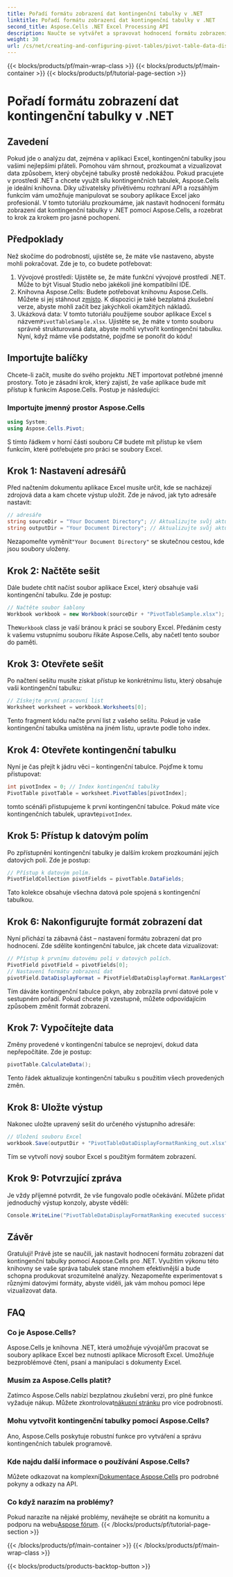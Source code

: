 ```yaml
---
title: Pořadí formátu zobrazení dat kontingenční tabulky v .NET
linktitle: Pořadí formátu zobrazení dat kontingenční tabulky v .NET
second_title: Aspose.Cells .NET Excel Processing API
description: Naučte se vytvářet a spravovat hodnocení formátu zobrazení dat kontingenční tabulky v .NET pomocí Aspose.Cells pomocí tohoto podrobného průvodce.
weight: 30
url: /cs/net/creating-and-configuring-pivot-tables/pivot-table-data-display-format-ranking/
---
```


{{< blocks/products/pf/main-wrap-class >}}
{{< blocks/products/pf/main-container >}}
{{< blocks/products/pf/tutorial-page-section >}}

# Pořadí formátu zobrazení dat kontingenční tabulky v .NET

## Zavedení
Pokud jde o analýzu dat, zejména v aplikaci Excel, kontingenční tabulky jsou vašimi nejlepšími přáteli. Pomohou vám shrnout, prozkoumat a vizualizovat data způsobem, který obyčejné tabulky prostě nedokážou. Pokud pracujete v prostředí .NET a chcete využít sílu kontingenčních tabulek, Aspose.Cells je ideální knihovna. Díky uživatelsky přívětivému rozhraní API a rozsáhlým funkcím vám umožňuje manipulovat se soubory aplikace Excel jako profesionál. V tomto tutoriálu prozkoumáme, jak nastavit hodnocení formátu zobrazení dat kontingenční tabulky v .NET pomocí Aspose.Cells, a rozebrat to krok za krokem pro jasné pochopení.
## Předpoklady
Než skočíme do podrobností, ujistěte se, že máte vše nastaveno, abyste mohli pokračovat. Zde je to, co budete potřebovat:
1. Vývojové prostředí: Ujistěte se, že máte funkční vývojové prostředí .NET. Může to být Visual Studio nebo jakékoli jiné kompatibilní IDE.
2. Knihovna Aspose.Cells: Budete potřebovat knihovnu Aspose.Cells. Můžete si jej stáhnout z[místo](https://releases.aspose.com/cells/net/). K dispozici je také bezplatná zkušební verze, abyste mohli začít bez jakýchkoli okamžitých nákladů.
3.  Ukázková data: V tomto tutoriálu použijeme soubor aplikace Excel s názvem`PivotTableSample.xlsx`. Ujistěte se, že máte v tomto souboru správně strukturovaná data, abyste mohli vytvořit kontingenční tabulku.
Nyní, když máme vše podstatné, pojďme se ponořit do kódu!
## Importujte balíčky
Chcete-li začít, musíte do svého projektu .NET importovat potřebné jmenné prostory. Toto je zásadní krok, který zajistí, že vaše aplikace bude mít přístup k funkcím Aspose.Cells. Postup je následující:
### Importujte jmenný prostor Aspose.Cells
```csharp
using System;
using Aspose.Cells.Pivot;
```
S tímto řádkem v horní části souboru C# budete mít přístup ke všem funkcím, které potřebujete pro práci se soubory Excel.
## Krok 1: Nastavení adresářů
Před načtením dokumentu aplikace Excel musíte určit, kde se nacházejí zdrojová data a kam chcete výstup uložit. Zde je návod, jak tyto adresáře nastavit:
```csharp
// adresáře
string sourceDir = "Your Document Directory"; // Aktualizujte svůj aktuální adresář
string outputDir = "Your Document Directory"; // Aktualizujte svůj aktuální adresář
```
 Nezapomeňte vyměnit`"Your Document Directory"` se skutečnou cestou, kde jsou soubory uloženy.
## Krok 2: Načtěte sešit
Dále budete chtít načíst soubor aplikace Excel, který obsahuje vaši kontingenční tabulku. Zde je postup:
```csharp
// Načtěte soubor šablony
Workbook workbook = new Workbook(sourceDir + "PivotTableSample.xlsx");
```
 The`Workbook` class je vaší bránou k práci se soubory Excel. Předáním cesty k vašemu vstupnímu souboru říkáte Aspose.Cells, aby načetl tento soubor do paměti.
## Krok 3: Otevřete sešit
Po načtení sešitu musíte získat přístup ke konkrétnímu listu, který obsahuje vaši kontingenční tabulku:
```csharp
// Získejte první pracovní list
Worksheet worksheet = workbook.Worksheets[0];
```
Tento fragment kódu načte první list z vašeho sešitu. Pokud je vaše kontingenční tabulka umístěna na jiném listu, upravte podle toho index.
## Krok 4: Otevřete kontingenční tabulku
Nyní je čas přejít k jádru věci – kontingenční tabulce. Pojďme k tomu přistupovat:
```csharp
int pivotIndex = 0; // Index kontingenční tabulky
PivotTable pivotTable = worksheet.PivotTables[pivotIndex];
```
 tomto scénáři přistupujeme k první kontingenční tabulce. Pokud máte více kontingenčních tabulek, upravte`pivotIndex`.
## Krok 5: Přístup k datovým polím
Po zpřístupnění kontingenční tabulky je dalším krokem prozkoumání jejích datových polí. Zde je postup:
```csharp
// Přístup k datovým polím.
PivotFieldCollection pivotFields = pivotTable.DataFields;
```
Tato kolekce obsahuje všechna datová pole spojená s kontingenční tabulkou.
## Krok 6: Nakonfigurujte formát zobrazení dat
Nyní přichází ta zábavná část – nastavení formátu zobrazení dat pro hodnocení. Zde sdělíte kontingenční tabulce, jak chcete data vizualizovat:
```csharp
// Přístup k prvnímu datovému poli v datových polích.
PivotField pivotField = pivotFields[0];
// Nastavení formátu zobrazení dat
pivotField.DataDisplayFormat = PivotFieldDataDisplayFormat.RankLargestToSmallest;
```
Tím dáváte kontingenční tabulce pokyn, aby zobrazila první datové pole v sestupném pořadí. Pokud chcete jít vzestupně, můžete odpovídajícím způsobem změnit formát zobrazení.
## Krok 7: Vypočítejte data
Změny provedené v kontingenční tabulce se neprojeví, dokud data nepřepočítáte. Zde je postup:
```csharp
pivotTable.CalculateData();
```
Tento řádek aktualizuje kontingenční tabulku s použitím všech provedených změn.
## Krok 8: Uložte výstup
Nakonec uložte upravený sešit do určeného výstupního adresáře:
```csharp
// Uložení souboru Excel
workbook.Save(outputDir + "PivotTableDataDisplayFormatRanking_out.xlsx");
```
Tím se vytvoří nový soubor Excel s použitým formátem zobrazení. 
## Krok 9: Potvrzující zpráva
Je vždy příjemné potvrdit, že vše fungovalo podle očekávání. Můžete přidat jednoduchý výstup konzoly, abyste věděli:
```csharp
Console.WriteLine("PivotTableDataDisplayFormatRanking executed successfully.");
```
## Závěr
Gratuluji! Právě jste se naučili, jak nastavit hodnocení formátu zobrazení dat kontingenční tabulky pomocí Aspose.Cells pro .NET. Využitím výkonu této knihovny se vaše správa tabulek stane mnohem efektivnější a bude schopna produkovat srozumitelné analýzy. Nezapomeňte experimentovat s různými datovými formáty, abyste viděli, jak vám mohou pomoci lépe vizualizovat data. 
## FAQ
### Co je Aspose.Cells?
Aspose.Cells je knihovna .NET, která umožňuje vývojářům pracovat se soubory aplikace Excel bez nutnosti aplikace Microsoft Excel. Umožňuje bezproblémové čtení, psaní a manipulaci s dokumenty Excel.
### Musím za Aspose.Cells platit?
Zatímco Aspose.Cells nabízí bezplatnou zkušební verzi, pro plné funkce vyžaduje nákup. Můžete zkontrolovat[nákupní stránku](https://purchase.aspose.com/buy) pro více podrobností.
### Mohu vytvořit kontingenční tabulky pomocí Aspose.Cells?
Ano, Aspose.Cells poskytuje robustní funkce pro vytváření a správu kontingenčních tabulek programově.
### Kde najdu další informace o používání Aspose.Cells?
 Můžete odkazovat na komplexní[Dokumentace Aspose.Cells](https://reference.aspose.com/cells/net/) pro podrobné pokyny a odkazy na API.
### Co když narazím na problémy?
 Pokud narazíte na nějaké problémy, neváhejte se obrátit na komunitu a podporu na webu[Aspose fórum](https://forum.aspose.com/c/cells/9).
{{< /blocks/products/pf/tutorial-page-section >}}

{{< /blocks/products/pf/main-container >}}
{{< /blocks/products/pf/main-wrap-class >}}

{{< blocks/products/products-backtop-button >}}
